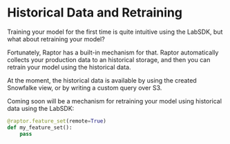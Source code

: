 # Historical Data and Retraining

Training your model for the first time is quite intuitive using the LabSDK, but what about retraining your model?

Fortunately, Raptor has a built-in mechanism for that. Raptor automatically collects your production data to an
historical storage, and then you can retrain your model using the historical data.

At the moment, the historical data is available by using the created Snowfalke view, or by writing a custom query over
S3.

Coming soon will be a mechanism for retraining your model using historical data using the LabSDK:

```python
@raptor.feature_set(remote=True)
def my_feature_set():
    pass
```
